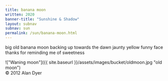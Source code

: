 ```yaml
---
title: banana moon 
written: 2020
banner-title: "Sunshine & Shadow" 
layout: subnav
subnav: sun
permalink: /sun/banana-moon.html
---
```


<div class="poem">
big old banana moon  
backing up towards the dawn  
jaunty yellow  
funny face  
thanks for reminding me  
of sweetness
</div>

!["Waning moon"]({{ site.baseurl }}/assets/images/bucket/oldmoon.jpg "old moon")  
&copy; 2012 Alan Dyer
